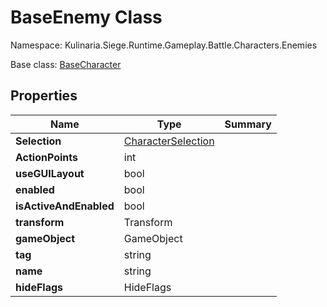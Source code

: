 # BaseEnemy Class

Namespace: Kulinaria.Siege.Runtime.Gameplay.Battle.Characters.Enemies

Base class: [BaseCharacter](../BaseCharacter.md)


## Properties

| Name | Type                                                            | Summary |
|---|-----------------------------------------------------------------|---|
| **Selection** | [CharacterSelection](../../Map/Selection/CharacterSelection.md) |  |
| **ActionPoints** | int                                                             |  |
| **useGUILayout** | bool                                                            |  |
| **enabled** | bool                                                            |  |
| **isActiveAndEnabled** | bool                                                            |  |
| **transform** | Transform                                                       |  |
| **gameObject** | GameObject                                                      |  |
| **tag** | string                                                          |  |
| **name** | string                                                          |  |
| **hideFlags** | HideFlags                                                       |  |
